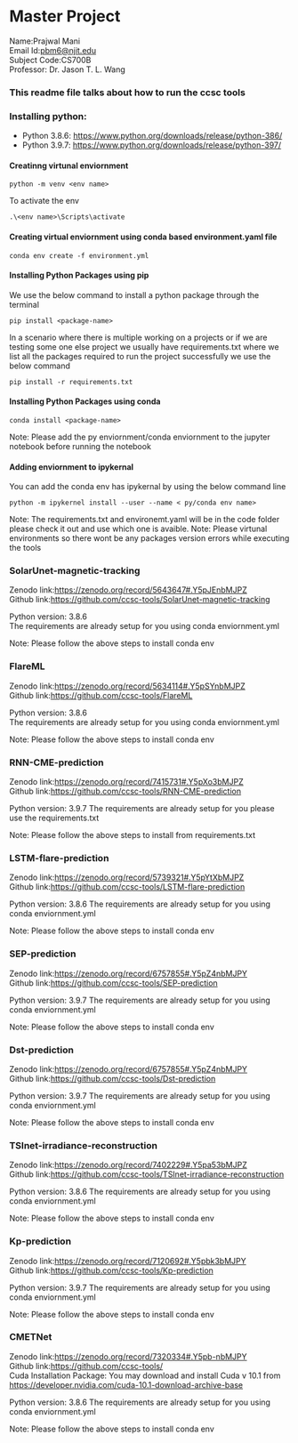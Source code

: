 # Master Project
Name:Prajwal Mani  
Email Id:pbm6@njit.edu  
Subject Code:CS700B  
Professor: Dr. Jason T. L. Wang  

### This readme file talks about how to run the ccsc tools 
### Installing python:
* Python 3.8.6: https://www.python.org/downloads/release/python-386/
* Python 3.9.7: https://www.python.org/downloads/release/python-397/

#### Creatinng virtunal enviornment 
```
python -m venv <env name>
```
To activate the env  
```
.\<env name>\Scripts\activate
```
#### Creating virtual enviornment using conda based environment.yaml file 
```
conda env create -f environment.yml
```
#### Installing Python Packages using pip  
We use the below command to install a python package through the terminal 
```
pip install <package-name>
```

In a scenario where there is multiple working on a projects or if we are testing some one else project we usually have requirements.txt where we list all the packages required to run the project successfully we use the below command
```
pip install -r requirements.txt 
```

#### Installing Python Packages using conda 
```
conda install <package-name>
```

Note: Please add the py enviornment/conda enviornment to the jupyter notebook before running the notebook  
#### Adding enviornment to ipykernal

You can add the conda env has ipykernal by using the below command line 
 ```
 python -m ipykernel install --user --name < py/conda env name>

 ```
Note: The requirements.txt and environemt.yaml will be in the code folder please check it out and use which one is avaible.
Note: Please virtunal environments so there wont be any packages version errors while executing the tools 

### SolarUnet-magnetic-tracking
Zenodo link:https://zenodo.org/record/5643647#.Y5pJEnbMJPZ  
Github link:https://github.com/ccsc-tools/SolarUnet-magnetic-tracking  

Python version: 3.8.6  
The requirements are already setup for you using conda enviornment.yml 

Note: Please follow the above steps to install conda env 

### FlareML
Zenodo link:https://zenodo.org/record/5634114#.Y5pSYnbMJPZ   
Github link:https://github.com/ccsc-tools/FlareML

Python version: 3.8.6  
The requirements are already setup for you using conda enviornment.yml 

Note: Please follow the above steps to install conda env 

### RNN-CME-prediction
Zenodo link:https://zenodo.org/record/7415731#.Y5pXo3bMJPZ   
Github link:https://github.com/ccsc-tools/RNN-CME-prediction

Python version: 3.9.7 
The requirements are already setup for you please use the requirements.txt

Note: Please follow the above steps to install from requirements.txt

### LSTM-flare-prediction
Zenodo link:https://zenodo.org/record/5739321#.Y5pYtXbMJPZ  
Github link:https://github.com/ccsc-tools/LSTM-flare-prediction

Python version: 3.8.6
The requirements are already setup for you using conda enviornment.yml 

Note: Please follow the above steps to install conda env 

### SEP-prediction
Zenodo link:https://zenodo.org/record/6757855#.Y5pZ4nbMJPY  
Github link:https://github.com/ccsc-tools/SEP-prediction

Python version: 3.9.7 
The requirements are already setup for you using conda enviornment.yml 

Note: Please follow the above steps to install conda env 

### Dst-prediction
Zenodo link:https://zenodo.org/record/6757855#.Y5pZ4nbMJPY  
Github link:https://github.com/ccsc-tools/Dst-prediction 

Python version: 3.9.7 
The requirements are already setup for you using conda enviornment.yml 

Note: Please follow the above steps to install conda env 

### TSInet-irradiance-reconstruction
Zenodo link:https://zenodo.org/record/7402229#.Y5pa53bMJPZ    
Github link:https://github.com/ccsc-tools/TSInet-irradiance-reconstruction

Python version: 3.8.6
The requirements are already setup for you using conda enviornment.yml 

Note: Please follow the above steps to install conda env 

### Kp-prediction

Zenodo link:https://zenodo.org/record/7120692#.Y5pbk3bMJPY  
Github link:https://github.com/ccsc-tools/Kp-prediction


Python version: 3.9.7
The requirements are already setup for you using conda enviornment.yml 

Note: Please follow the above steps to install conda env 



### CMETNet


Zenodo link:https://zenodo.org/record/7320334#.Y5pb-nbMJPY   
Github link:https://github.com/ccsc-tools/  
Cuda Installation Package: You may download and install Cuda v 10.1 from https://developer.nvidia.com/cuda-10.1-download-archive-base

Python version: 3.8.6
The requirements are already setup for you using conda enviornment.yml 

Note: Please follow the above steps to install conda env 
